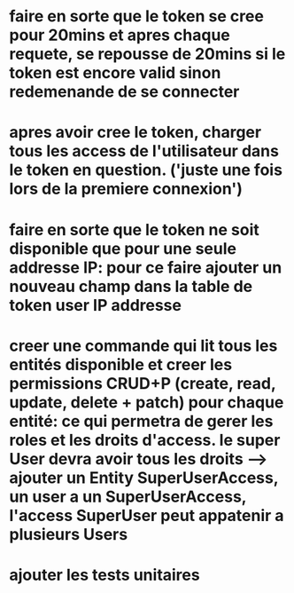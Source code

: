 # faire en sorte que le token se cree pour 20mins et apres chaque requete, se repousse de 20mins si le token est encore valid sinon redemenande de se connecter
# apres avoir cree le token, charger tous les access de l'utilisateur dans le token en question. ('juste une fois lors de la premiere connexion')
# faire en sorte que le token ne soit disponible que pour une seule addresse IP: pour ce faire ajouter un nouveau champ dans la table de token user IP addresse
# creer une commande qui lit tous les entités disponible et creer les permissions CRUD+P (create, read, update, delete + patch) pour chaque entité: ce qui permetra de gerer les roles et les droits d'access. le super User devra avoir tous les droits --> ajouter un Entity SuperUserAccess, un user a un SuperUserAccess, l'access SuperUser peut appatenir a plusieurs Users
# ajouter les tests unitaires